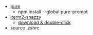 - [pure](https://github.com/sindresorhus/pure)
  + npm install --global pure-prompt
- [iterm2-snazzy](https://github.com/sindresorhus/iterm2-snazzy)
  + [download & double-click](https://raw.githubusercontent.com/sindresorhus/iterm2-snazzy/master/Snazzy.itermcolors)
- source .zshrc
